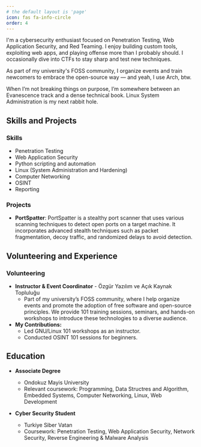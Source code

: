 ```yaml
---
# the default layout is 'page'
icon: fas fa-info-circle
order: 4
---
```


I'm a cybersecurity enthusiast focused on Penetration Testing, Web Application Security, and Red Teaming. I enjoy building custom tools, exploiting web apps, and playing offense more than I probably should. I occasionally dive into CTFs to stay sharp and test new techniques.

As part of my university's FOSS community, I organize events and train newcomers to embrace the open-source way — and yeah, I use Arch, btw.

When I’m not breaking things on purpose, I’m somewhere between an Evanescence track and a dense technical book. Linux System Administration is my next rabbit hole.


## Skills and Projects

### Skills
- Penetration Testing
- Web Application Security
- Python scripting and automation
- Linux (System Administration and Hardening)
- Computer Networking
- OSINT
- Reporting

### Projects
- **PortSpatter**: PortSpatter is a stealthy port scanner that uses various scanning techniques to detect open ports on a target machine. It incorporates advanced stealth techniques such as packet fragmentation, decoy traffic, and randomized delays to avoid detection.


## Volunteering and Experience

### Volunteering
- **Instructor & Event Coordinator** - Özgür Yazılım ve Açık Kaynak Topluluğu
  - Part of my university’s FOSS community, where I help organize events and promote the adoption of free software and open-source principles. We provide 101 training sessions, seminars, and hands-on workshops to introduce these technologies to a diverse audience.
- **My Contributions:**
  - Led GNU/Linux 101 workshops as an instructor.
  - Conducted OSINT 101 sessions for beginners.


## Education
- **Associate Degree**
  - Ondokuz Mayis University
  - Relevant coursework: Programming, Data Structres and Algorithm, Embedded Systems, Computer Networking, Linux, Web Development

- **Cyber Security Student**
    - Turkiye Siber Vatan
    - Coursework: Penetration Testing, Web Application Security, Network Security, Reverse Engineering & Malware Analysis
